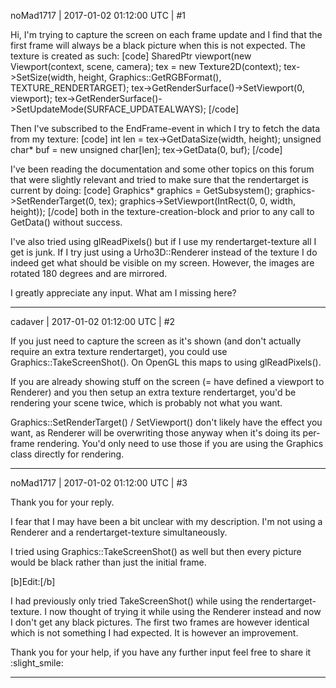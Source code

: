 noMad1717 | 2017-01-02 01:12:00 UTC | #1

Hi, I'm trying to capture the screen on each frame update and I find that the first frame will always be a black picture when this is not expected.
The texture is created as such:
[code]
SharedPtr<Viewport> viewport(new Viewport(context, scene, camera);
tex = new Texture2D(context);
tex->SetSize(width, height, Graphics::GetRGBFormat(), TEXTURE_RENDERTARGET);
tex->GetRenderSurface()->SetViewport(0, viewport);
tex->GetRenderSurface()->SetUpdateMode(SURFACE_UPDATEALWAYS);
[/code]

Then I've subscribed to the EndFrame-event in which I try to fetch the data from my texture:
[code]
int len = tex->GetDataSize(width, height);
unsigned char* buf = new unsigned char[len];
tex->GetData(0, buf);
[/code]

I've been reading the documentation and some other topics on this forum that were slightly relevant and tried to make sure that the rendertarget is current by doing:
[code]
Graphics* graphics = GetSubsystem<Graphics>();
graphics->SetRenderTarget(0, tex);
graphics->SetViewport(IntRect(0, 0, width, height));
[/code]
both in the texture-creation-block and prior to any call to GetData() without success.

I've also tried using glReadPixels() but if I use my rendertarget-texture all I get is junk. 
If I try just using a Urho3D::Renderer instead of the texture I do indeed get what should be visible on my screen. 
However, the images are rotated 180 degrees and are mirrored.

I greatly appreciate any input. What am I missing here?

-------------------------

cadaver | 2017-01-02 01:12:00 UTC | #2

If you just need to capture the screen as it's shown (and don't actually require an extra texture rendertarget), you could use Graphics::TakeScreenShot(). On OpenGL this maps to using glReadPixels().

If you are already showing stuff on the screen (= have defined a viewport to Renderer) and you then setup an extra texture rendertarget, you'd be rendering your scene twice, which is probably not what you want.

Graphics::SetRenderTarget() / SetViewport() don't likely have the effect you want, as Renderer will be overwriting those anyway when it's doing its per-frame rendering. You'd only need to use those if you are using the Graphics class directly for rendering.

-------------------------

noMad1717 | 2017-01-02 01:12:00 UTC | #3

Thank you for your reply.

I fear that I may have been a bit unclear with my description.
I'm not using a Renderer and a rendertarget-texture simultaneously.

I tried using Graphics::TakeScreenShot() as well but then every picture would be black rather than just the initial frame.

[b]Edit:[/b]

I had previously only tried TakeScreenShot() while using the rendertarget-texture. I now thought of trying it while using the Renderer instead and now I don't get any black pictures.
The first two frames are however identical which is not something I had expected. It is however an improvement.

Thank you for your help, if you have any further input feel free to share it :slight_smile:

-------------------------

